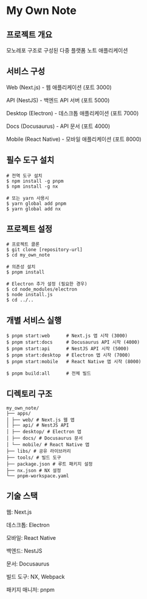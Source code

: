 # My Own Note

## 프로젝트 개요

모노레포 구조로 구성된 다중 플랫폼 노트 애플리케이션

## 서비스 구성

Web (Next.js) - 웹 애플리케이션 (포트 3000)

API (NestJS) - 백엔드 API 서버 (포트 5000)

Desktop (Electron) - 데스크톱 애플리케이션 (포트 7000)

Docs (Docusaurus) - API 문서 (포트 4000)

Mobile (React Native) - 모바일 애플리케이션 (포트 8000)

## 필수 도구 설치

```shell
# 전역 도구 설치
$ npm install -g pnpm
$ npm install -g nx

# 또는 yarn 사용시
$ yarn global add pnpm
$ yarn global add nx
```

## 프로젝트 설정

```
# 프로젝트 클론
$ git clone [repository-url]
$ cd my_own_note

# 의존성 설치
$ pnpm install

# Electron 추가 설정 (필요한 경우)
$ cd node_modules/electron
$ node install.js
$ cd ../..
```

## 개별 서비스 실행

```shell
$ pnpm start:web      # Next.js 앱 시작 (3000)
$ pnpm start:docs     # Docusaurus API 시작 (4000)
$ pnpm start:api      # NestJS API 시작 (5000)
$ pnpm start:desktop  # Electron 앱 시작 (7000)
$ pnpm start:mobile   # React Native 앱 시작 (8000)

$ pnpm build:all      # 전체 빌드
```

## 디렉토리 구조

```
my_own_note/
├── apps/
│ ├── web/ # Next.js 웹 앱
│ ├── api/ # NestJS API
│ ├── desktop/ # Electron 앱
│ ├── docs/ # Docusaurus 문서
│ └── mobile/ # React Native 앱
├── libs/ # 공유 라이브러리
├── tools/ # 빌드 도구
├── package.json # 루트 패키지 설정
├── nx.json # NX 설정
└── pnpm-workspace.yaml
```

## 기술 스택

웹: Next.js

데스크톱: Electron

모바일: React Native

백엔드: NestJS

문서: Docusaurus

빌드 도구: NX, Webpack

패키지 매니저: pnpm
